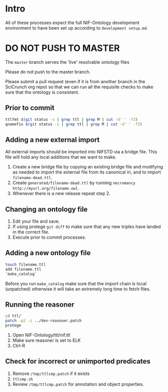 # Intro
All of these processes expect the full NIF-Ontology development
environment to have been set up according to `development setup.md`.

# DO NOT PUSH TO MASTER
The `master` branch serves the 'live' resolvable ontology files

Please do not push to the master branch.

Please submit a pull request (even if it is from another branch
in the SciCrunch org repo) so that we can run all the requisite
checks to make sure that the ontology is consistent.

## Prior to commit
```bash
ttlfmt $(git status -s | grep ttl | grep M | cut -d' ' -f3)
qnamefix $(git status -s | grep ttl | grep M | cut -d' ' -f3)
```

## Adding a new external import
All external imports should be imported into NIFSTD via a bridge file.
This file will hold any local additions that we want to make.
1. Create a new bridge file by copying an existing bridge file and modifying
   as needed to import the external file from its canonical iri, and to import
   `filename-dead.ttl`.
2. Create `generated/filename-dead.ttl` by running `necromancy http://myurl.org/filename.owl`.
3. Whenever there is a new release repeat step 2.

## Changing an ontology file
1. Edit your file and save.
2. If using protege `git diff` to make sure that any new triples
   have landed in the correct file.
3. Execute prior to commit processes.

## Adding a new ontology file
```bash
touch filename.ttl
add filename.ttl
`make_catalog`
```
Before you run `make_catalog` make sure that the import chain is local (unpatched)
otherwise it will take an extremely long time to fetch files.

## Running the reasoner
```bash
cd ttl/
patch -p2 -i ../dev-reasoner.patch
protege
```
1. Open NIF-Ontology/ttl/nif.ttl
2. Make sure reasoner is set to ELK
3. Ctrl-R

## Check for incorrect or unimported predicates
1. Remove `/tmp/ttlcmp.patch` if it exists
2. `ttlcmp.sh`
3. Review `/tmp/ttlcmp.patch` for annotation and object properties.
